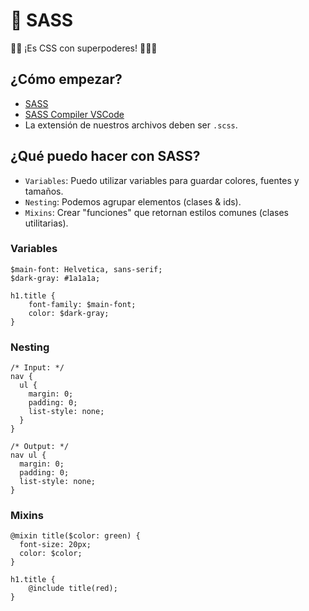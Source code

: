 # 🎨 SASS
🦸🏻 ¡Es CSS con superpoderes! 🦸🏽‍♂️

## ¿Cómo empezar?
- [SASS](https://sass-lang.com/)
- [SASS Compiler VSCode](https://marketplace.visualstudio.com/items?itemName=ritwickdey.live-sass)
- La extensión de nuestros archivos deben ser `.scss`.

## ¿Qué puedo hacer con SASS?
- `Variables`: Puedo utilizar variables para guardar colores, fuentes y tamaños.
- `Nesting`: Podemos agrupar elementos (clases & ids).
- `Mixins`: Crear "funciones" que retornan estilos comunes (clases utilitarias).


### Variables
```
$main-font: Helvetica, sans-serif;
$dark-gray: #1a1a1a;

h1.title {
    font-family: $main-font;
    color: $dark-gray;
}
```

### Nesting
```
/* Input: */
nav {
  ul {
    margin: 0;
    padding: 0;
    list-style: none;
  }
}

/* Output: */
nav ul {
  margin: 0;
  padding: 0;
  list-style: none;
}

```
### Mixins
```
@mixin title($color: green) {
  font-size: 20px;
  color: $color;
}

h1.title {
    @include title(red);
}

```